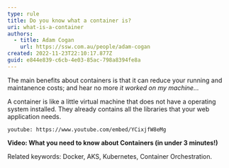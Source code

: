 ```yaml
---
type: rule
title: Do you know what a container is?
uri: what-is-a-container
authors:
  - title: Adam Cogan
    url: https://ssw.com.au/people/adam-cogan
created: 2022-11-23T22:10:17.877Z
guid: e844e839-c6cb-4e03-85ac-798a8394fe8a
---
```

The main benefits about containers is that it can reduce your running and maintanence costs; and hear no more *it worked on my machine...*

A container is like a little virtual machine that does not have a operating system installed. They already contains all the libraries that your web application needs. 

<!--endintro-->

`youtube: https://www.youtube.com/embed/YCixjfW8eMg`

**Video: What you need to know about Containers (in under 3 minutes!)**

Related keywords: Docker, AKS, Kubernetes, Container Orchestration.